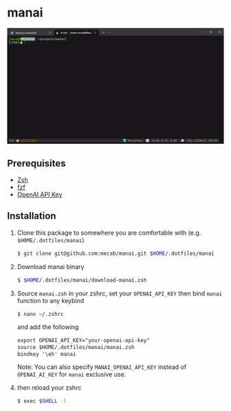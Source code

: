 manai
=====

![demo](doc/img/demo.gif)

Prerequisites
-------------
- [Zsh](https://www.zsh.org/)
- [fzf](https://github.com/junegunn/fzf)
- [OpenAI API Key](https://platform.openai.com)

Installation
------------

1. Clone this package to somewhere you are comfortable with (e.g. `$HOME/.dotfiles/manai`)

    ```bash
    $ git clone git@github.com:mecab/manai.git $HOME/.dotfiles/manai
    ```

2. Download manai binary

    ```bash
    $ $HOME/.dotfiles/manai/download-manai.zsh
    ```

3. Source `manai.zsh` in your zshrc, set your `OPENAI_API_KEY` then bind `manai` function to any keybind

    ```bash
    $ nano ~/.zshrc
    ```

    and add the following

    ```
    export OPENAI_API_KEY="your-openai-api-key"
    source $HOME/.dotfiles/manai/manai.zsh
    bindkey '\eh' manai
    ```

    Note: You can also specify `MANAI_OPENAI_API_KEY` instead of `OPENAI_AI_KEY` for `manai` exclusive use.

4. then reload your zshrc

    ```bash
    $ exec $SHELL -l
    ```
